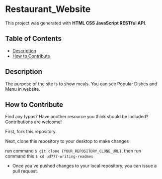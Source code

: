 # Restaurant_Website

This project was generated with **HTML CSS JavaScript RESTful API**.

## Table of Contents

- [Description](#description)
- [How to Contribute](#How-to-Contribute)

## Description

The purpose of the site is to show meals. You can see Popular Dishes and Menu in website.

## How to Contribute

Find any typos? Have another resource you think should be included? Contributions are welcome!

First, fork this repository.

Next, clone this repository to your desktop to make changes

run command
`$ git clone {YOUR_REPOSITORY_CLONE_URL}`,
then run command this
`$ cd ud777-writing-readmes`
* Once you've pushed changes to your local repository, you can issue a pull request.
